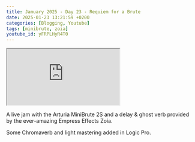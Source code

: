 ```yaml
---
title: Jamuary 2025 - Day 23 - Requiem for a Brute
date: 2025-01-23 13:21:59 +0200
categories: [Blogging, Youtube]
tags: [minibrute, zoia]
youtube_id: yFRPLHyR4T0
---
```


<div class="embed-responsive embed-responsive-16by9" >
    <iframe class="embed-responsive-item"  src="https://www.youtube.com/embed/{{ page.youtube_id }}"></iframe>
</div>

A live jam with the Arturia MiniBrute 2S and a delay & ghost verb provided by the ever-amazing Empress Effects Zoia.

Some Chromaverb and light mastering added in Logic Pro.